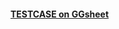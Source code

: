 
#### [TESTCASE on GGsheet](https://docs.google.com/spreadsheets/d/1Zbe93OF2E26_2A8jbREoBhVaD8UTeltyzjuOPXyo-Z8/edit#gid=0)
